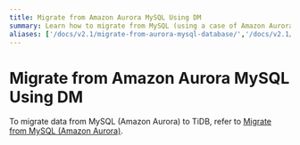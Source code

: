 ```yaml
---
title: Migrate from Amazon Aurora MySQL Using DM
summary: Learn how to migrate from MySQL (using a case of Amazon Aurora) to TiDB by using TiDB Data Migration (DM).
aliases: ['/docs/v2.1/migrate-from-aurora-mysql-database/','/docs/v2.1/how-to/migrate/from-aurora/']
---
```


# Migrate from Amazon Aurora MySQL Using DM

To migrate data from MySQL (Amazon Aurora) to TiDB, refer to [Migrate from MySQL (Amazon Aurora)](https://docs.pingcap.com/tidb-data-migration/v2.0/migrate-from-mysql-aurora).
